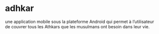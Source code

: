 # adhkar
une application mobile sous la plateforme   Android qui permet à l’utilisateur de  couvrer tous les Athkars que les   musulmans ont besoin dans leur vie.
